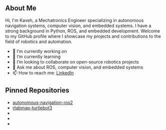 ## About Me

Hi, I'm Kaveh, a Mechatronics Engineer specializing in autonomous navigation systems, computer vision, and embedded systems. I have a strong background in Python, ROS, and embedded development. Welcome to my GitHub profile where I showcase my projects and contributions to the field of robotics and automation.

- 🔭 I’m currently working on []()
- 🌱 I’m currently learning
- 👯 I’m looking to collaborate on open-source robotics projects
- 💬 Ask me about ROS, computer vision, and embedded systems
- 📫 How to reach me: [LinkedIn](https://www.linkedin.com/in/kaveh-sedigh)

## Pinned Repositories

- [autonomous-navigation-ros2](https://github.com/kavehsgh/autonomous-navigation-ros2)
- [rtabmap-turtlebot3](https://github.com/kavehsgh/rtabmap-turtlebot3)
- []()
- []()
- []()
